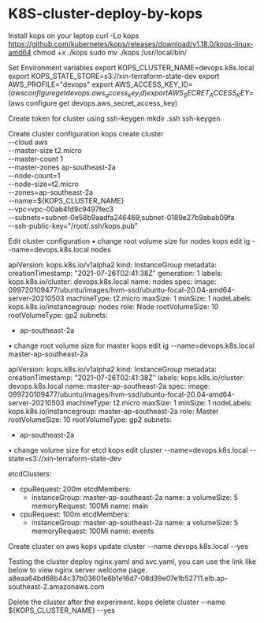 # K8S-cluster-deploy-by-kops

Install kops on your laptop
curl -Lo kops https://github.com/kubernetes/kops/releases/download/v1.18.0/kops-linux-amd64
chmod +x ./kops
sudo mv ./kops /usr/local/bin/

Set Environment variables
export KOPS_CLUSTER_NAME=devops.k8s.local
export KOPS_STATE_STORE=s3://xin-terraform-state-dev
export AWS_PROFILE="devops"
export AWS_ACCESS_KEY_ID=$(aws configure get devops.aws_access_key_id)
export AWS_SECRET_ACCESS_KEY=$(aws configure get devops.aws_secret_access_key)

Create token for cluster using ssh-keygen
mkdir .ssh
ssh-keygen 

Create cluster configuration
kops create cluster \
--cloud aws \
--master-size t2.micro \
--master-count 1 \
--master-zones ap-southeast-2a \
--node-count=1 \
--node-size=t2.micro \
--zones=ap-southeast-2a \
--name=${KOPS_CLUSTER_NAME} \
--vpc=vpc-00ab4fd9c9497fec3 \
--subnets=subnet-0e58b9aadfa246469,subnet-0189e27b9abab09fa \
--ssh-public-key="/root/.ssh/kops.pub"

Edit cluster configuration
•	change root volume size for nodes
  kops edit ig --name=devops.k8s.local nodes
  
apiVersion: kops.k8s.io/v1alpha2
kind: InstanceGroup
metadata:
  creationTimestamp: "2021-07-26T02:41:38Z"
  generation: 1
  labels:
    kops.k8s.io/cluster: devops.k8s.local
  name: nodes
spec:
  image: 099720109477/ubuntu/images/hvm-ssd/ubuntu-focal-20.04-amd64-server-20210503
  machineType: t2.micro
  maxSize: 1
  minSize: 1
  nodeLabels:
    kops.k8s.io/instancegroup: nodes
  role: Node
  rootVolumeSize: 10
  rootVolumeType: gp2
  subnets:
  - ap-southeast-2a
  
•	change root volume size for master
kops edit ig --name=devops.k8s.local master-ap-southeast-2a

apiVersion: kops.k8s.io/v1alpha2
kind: InstanceGroup
metadata:
  creationTimestamp: "2021-07-26T02:41:38Z"
  labels:
    kops.k8s.io/cluster: devops.k8s.local
  name: master-ap-southeast-2a
spec:
  image: 099720109477/ubuntu/images/hvm-ssd/ubuntu-focal-20.04-amd64-server-20210503
  machineType: t2.micro
  maxSize: 1
  minSize: 1
  nodeLabels:
    kops.k8s.io/instancegroup: master-ap-southeast-2a
  role: Master
  rootVolumeSize: 10
  rootVolumeType: gp2
  subnets:
  - ap-southeast-2a
  
•	change volume size for etcd
kops edit cluster --name=devops.k8s.local --state=s3://xin-terraform-state-dev

etcdClusters:
  - cpuRequest: 200m
    etcdMembers:
    - instanceGroup: master-ap-southeast-2a
      name: a
      volumeSize: 5 
    memoryRequest: 100Mi
    name: main
  - cpuRequest: 100m
    etcdMembers:
    - instanceGroup: master-ap-southeast-2a
      name: a
      volumeSize: 5
    memoryRequest: 100Mi
    name: events

Create cluster on aws
kops update cluster --name devops.k8s.local --yes

Testing the cluster
deploy nginx.yaml and svc.yaml, you can use the link like below to view nginx server welcome page.
a8eaa64bd68b44c37b03601e6b1e16d7-08d39e07e1b52711.elb.ap-southeast-2.amazonaws.com

Delete the cluster after the experiment.
kops delete cluster --name ${KOPS_CLUSTER_NAME} --yes
